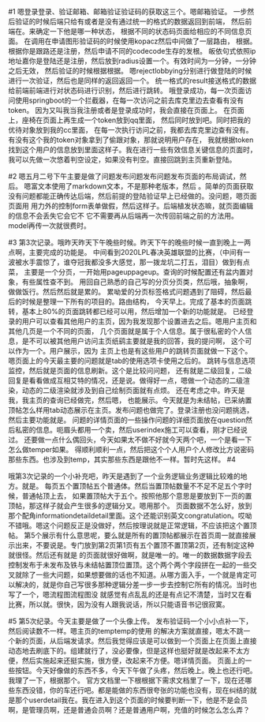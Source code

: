 #1
嗯登录登录、验证邮箱、邮箱验证验证码的获取这三个。嗯邮箱验证。
一步然后验证的时候后端只给有或者是没有通过统一的格式的数据返回到前端，
然后前端在。来确定一下他是哪一种状态，
根据不同的状态码页面给相应的不同信息页面。
在调用在申请图形验证码的时候使用kopacz然后中间做了一层路由，
根据。根据你是跟路还是注册，然后申请不同的codecode生存的发根。
皈依句式依照ip地址嘉你是登陆还是注册，然后放到radius设置一个。有效时间为一分钟，一分钟之后无效，
然后验证的时候根据根据。
嗯rejectlobbying分别进行做登陆的时候进行一次验证，然后也是同样的返回返回一个。
统一格式的result接送格式的数据给前端前端进行对状态码进行识别，然后进行跳转。
哦登录成功，每一次页面访问使用springboot的一个拦截器，在每一次访问之前去库克里边去查看有没有token。
因为又叫我当我注册或者是登录成功时，我会直接在页面上。
在页面上，座椅在页面上再生成一个token放到qq里面，
然后同时放到吧。同时把我的优待对象放到我的cc里面，
在每一次执行访问之前，我都去库克里边查有没有。
有没有这个我的token对象拿到了偷跟对象，那就说明用户存在，
我就根据token找到这个用户的信息放到里面这样子。我在进行一些有效信息关键信息的页面时，
我可以先做一次悠着判空设定，如果没有判空。直接回跳到主页重新登陆。



#2
 嗯五月二号下午主要是做了问题发布问题发布问题发布页面的布局调试，然后。
 嗯富文本使用了markdown文本，不是那种老版本，然后
 。简单的页面获取没有问题都能正确传达后端，然后前提的登陆验证早上已经做的。没问题，嗯页面页面用
用力外的控制form表单做假，然后这样子。后端植发状态嘛，就页面编辑的信息不会丢失它会它不
它不需要再从后端再一次传回前端之前的方法用。model再传一次就很费时。

#3
第3次记录。哦昨天昨天下午晚些时候。昨天下午的晚些时候一直到晚上一两点啊，主要完成的功能是。
中间看到2020LPL春决英雄联盟的比赛，（中间有一波被水手震惊了，谁夺冠我都没多大感觉，那一拨龙坑二打五，泪目）做到有点菜，
主要是一个分页，一开始用pageuppageup。查询的时候配置还有盆内置对象，有些属性查不到。
用回自己熟悉的自己写的分页分页类，然后哦，抽象啊，做做饭行。然后然后就是累的。
累呦爱的分页标签格式问题遇到了阻碍，然后最后的时候是整理一下所有的项目的。路由结构，
今天早上。完成了基本的页面跳转，基本上80%的页面跳转都已经可以用，然后增加一个新的功能就是。
已经登录的用户可以查看其他用户的主页，因为我发现那个设置进去之后。嗯用户主页和其他几页是一个不同的页面，
几个页面就是属于个人信息。属于很私密的个人信息，是不可以被其他用户访问主页纸鹞主要就是我的回答，我的提问啊，
这个可以作为一个。用户展示，因为
主页上也是有这些用户的跳转页面就做一下这个。嗯页面上的今天最主要的问题就是tab的使用选项卡使用之后的。
跳转与信息选项监控，然后就是页面的信息刷新。这个是比较问问题，
还有就是二级回复，二级回复是看看做成互相艾特的情况，还是说。做得好一点，嗯做一个动态的二级渲染，动态的二级渲染就涉及到自己绘制页面就有点烦。
还在考虑之中。昨天是我，我主页的查询已经做完，然后嗯，
也能展示。今天就是为未结帖，已采纳置顶帖怎么样用tab动态展示在主页。发布问题也做完了。登录注册也没问题挑选，然后主要功能就是。
问题的详情页面的一些操作问题的详细页面放在question然后私密的信息。呃眉头都用一个卖，然后userindex施工可以查看，刚才已经说过。
还要做一点什么偶回头，今天如果太不做不好就今天两个吧，一个是看一下怎么做temper如果。
得顺利顺利一点，然后把这个个人用户个人修改比方说密码那些东西。也涉及到temp，其实那些东西是跟他不一样。暂时先这样。
#4

哦第3次记录的一个小补充吧，昨天是遇到了一个业务逻辑业务逻辑比较难的地方。就是。
每页五个置顶帖五个普通体。然后当置顶帖数量不不足不足五个字时候，普通帖顶上去，
如果置顶帖大于五个。按照他那个意思是要放到下一页的置顶帖，那这样子就会产生很多的逻辑分叉。嗯用那个。
页面数据不怎么好，放到那个配角informationdetaildetail里面。这个还能识别英文congratulation。哎呦不错哦。嗯这个问题反正是没做好，然后按理说就是正常逻辑，不应该把这个置顶帖。
第5个展示有什么意思呢，要么就是所有的置顶帖都展示在首页周一就直接展示出来，不要说是。专门放到第2页第1页有五个置顶不置顶第2页，还有制定这种就很怪。然后还有就是
的页面就很好做啊，就是唯一的。唯一的数据数据字段去控制发布于未发布及铁与未结帖置顶位置顶。这个两个两个字段拼在一起的一些交叉就除了一些大问题，如果想要做的话也不知道。从哪方面入手，一个就是肯定可以解决的，就是你自己写很多那种逻辑分差一步一步去控制它所有的情况。当时也写了一个，嗯流程图流程图没
就感觉有点乱乱的还是有点记不清楚，当时又在看比赛，所以就。很快，因为没有人跟我说话，所以只能语音书记很寂寞。

#5
第5次纪录。今天主要是做了一个头像上传。
发布验证码一个小小点补一下，然后阅读数不一样。嗯主页的temptemp的使用
的解决方案就直接，嗯太不跳一个新的页面，从后端发请求。然后我觉得应该是可以做到一个页面上在页面上直接动态地去刷底下的。组建就行了，没必要像，但是这样也挺好就是改起来不太方便，然后实施起来还挺实施，很方便，改起来不方便。嗯详情页面。
页面上的一些按钮。今天好像做的东西不多，今天下午做了头疼，然后晚上。晚上也还行吧。我理了一下，根据那个。
官方文档里一下根根据下需求文档里了一下，现在还哪些东西没错，你的车还行吧。都是能做的东西很夸张的功能也没有，现在纠结的就是那个userdetail我在。我在进入到这个页面的时候要判断一下，他是不是会员啊，是管理员啊，还是普通会员啊？还是普通用户啊，充值的时候怎么怎么弄？